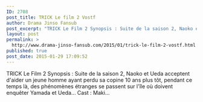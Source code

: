 ```yaml
---
ID: 2708
post_title: TRICK Le film 2 Vostf
author: Drama Jinso Fansub
post_excerpt: "TRICK Le Film 2 Synopsis : Suite de la saison 2, Naoko et Ueda acceptent d'aider un jeune homme ayant perdu sa copine 10 ans plus t&ocirc;t, pendant ce temps l&agrave;, des ph&eacute;nom&egrave;nes &eacute;tranges se passent sur l'&icirc;le o&ugrave; doivent enqu&ecirc;ter Yamada et Ueda... Cast : Maki..."
layout: post
permalink: >
  http://www.drama-jinso-fansub.com/2015/01/trick-le-film-2-vostf.html
published: true
post_date: 2015-01-29 17:09:52
---
```

TRICK Le Film 2 Synopsis : Suite de la saison 2, Naoko et Ueda acceptent d'aider un jeune homme ayant perdu sa copine 10 ans plus tôt, pendant ce temps là, des phénomènes étranges se passent sur l'île où doivent enquêter Yamada et Ueda... Cast : Maki...
